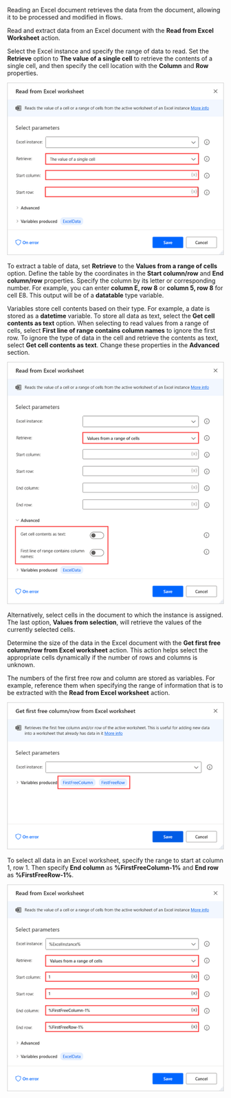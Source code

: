 Reading an Excel document retrieves the data from the document, allowing it to be processed and modified in flows.

Read and extract data from an Excel document with the **Read from Excel Worksheet** action.

Select the Excel instance and specify the range of data to read. Set the **Retrieve** option to **The value of a single cell** to retrieve the contents of a single cell, and then specify the cell location with the **Column** and **Row** properties.

![Screenshot of Read from Excel worksheet action properties dialog.](..\media\read-from-excel-action-properties.png)

To extract a table of data, set **Retrieve** to the **Values from a range of cells** option. Define the table by the coordinates in the **Start column/row** and **End column/row** properties. Specify the column by its letter or corresponding number. For example, you can enter **column E, row 8** or **column 5, row 8** for cell E8. This output will be of a **datatable** type variable.

Variables store cell contents based on their type. For example, a date is stored as a **datetime** variable. To store all data as text, select the **Get cell contents as text** option. When selecting to read values from a range of cells, select **First line of range contains column names** to ignore the first row. To ignore the type of data in the cell and retrieve the contents as text, select **Get cell contents as text**. Change these properties in the **Advanced** section.

![Screenshot of Read from Excel worksheet properties advanced section.](..\media\read-from-excel-properties-advanced-tab.png)

Alternatively, select cells in the document to which the instance is assigned. The last option, **Values from selection**, will retrieve the values of the currently selected cells.

Determine the size of the data in the Excel document with the **Get first free column/row from Excel worksheet** action. This action helps select the appropriate cells dynamically if the number of rows and columns is unknown.

The numbers of the first free row and column are stored as variables. For example, reference them when specifying the range of information that is to be extracted with the **Read from Excel worksheet** action.

![Screenshot of Get first free column and row from Excel worksheet action properties dialog.](..\media\get-first-free-row-column-excel-action-properties.png)

To select all data in an Excel worksheet, specify the range to start at column 1, row 1. Then specify **End column** as **%FirstFreeColumn-1%** and **End row** as **%FirstFreeRow-1%**.

![Screenshot of Read from Excel worksheet action properties dialog completed.](..\media\read-from-excel-action-properties-example.png)
